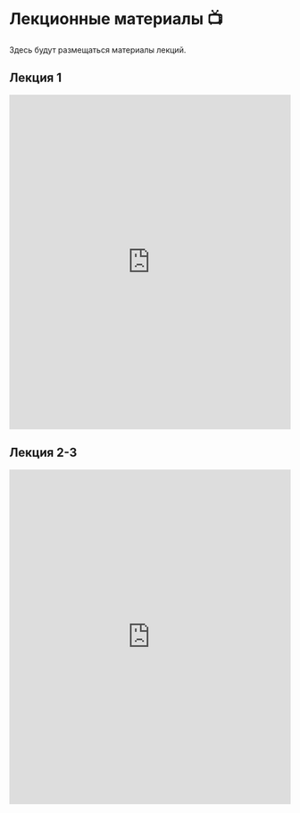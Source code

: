 # Лекционные материалы 📺

Здесь будут размещаться материалы лекций.

## Лекция 1

<iframe src="https://drive.google.com/file/d/1zDxNJIt9LMNupCua4o-7fSfoAKUFNNQ4/preview"
        width="100%"
        height="600px"
        frameborder="0"
        allowfullscreen>
</iframe>

<!-- To get the file ID:
1. Open your Google Drive document
2. Click "Share" and make it accessible to "Anyone with the link"
3. Copy the ID from the URL (between /d/ and /view) -->

## Лекция 2-3

<iframe src="https://drive.google.com/file/d/1C8cAUJcdpXLB113K2XhDll0SGsdBAnMO/view?usp=share_link"
        width="100%"
        height="600px"
        frameborder="0"
        allowfullscreen>
</iframe>
